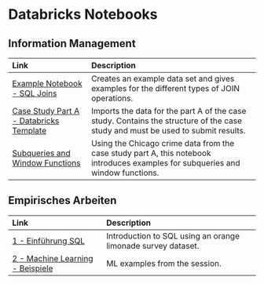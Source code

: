 # Databricks Notebooks

## Information Management

| Link | Description |
| :--- | :--- |
| [Example Notebook - SQL Joins](https://winf-hsos.github.io/databricks-notebooks/information-management/Example%20Notebook%20-%20SQL%20Joins.html) | Creates an example data set and gives examples for the different types of JOIN operations. |
| [Case Study Part A - Databricks Template](https://winf-hsos.github.io/databricks-notebooks/information-management/Template%20Case%20A%20Crimes%20in%20Chicago.html) | Imports the data for the part A of the case study. Contains the structure of the case study and must be used to submit results. |
| [Subqueries and Window Functions](https://winf-hsos.github.io/databricks-notebooks/information-management/Subqueries%20and%20Window%20Functions.html) | Using the Chicago crime data from the case study part A, this notebook introduces examples for subqueries and window functions. |

## Empirisches Arbeiten

| Link | Description |
| :--- | :--- |
| [1 - Einführung SQL](https://winf-hsos.github.io/databricks-notebooks/empirisches-arbeiten/1%20-%20Einf%C3%BChrung%20SQL.html) | Introduction to SQL using an orange limonade survey dataset. |
| [2 - Machine Learning - Beispiele](https://winf-hsos.github.io/databricks-notebooks/empirisches-arbeiten/2%20-%20Machine%20Learning%20-%20Beispiele.html) | ML examples from the session. |

